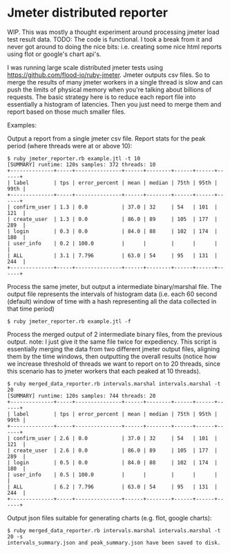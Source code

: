 # Jmeter distributed reporter
WIP. This was mostly a thought experiment around processing jmeter load test result data. TODO: The code is functional. I took a break from it and never got around to doing the nice bits: i.e. creating some nice html reports using flot or google's chart api's.

I was running large scale distributed jmeter tests using https://github.com/flood-io/ruby-jmeter. Jmeter outputs csv files. So to merge the results of many jmeter workers in a single thread is slow and can push the limits of physical memory when you're talking about billions of requests. The basic strategy here is to reduce each report file into essentially a histogram of latencies. Then you just need to merge them and report based on those much smaller files.

Examples:

Output a report from a single jmeter csv file. Report stats for the peak period (where threads were at or above 10):
```
$ ruby jmeter_reporter.rb example.jtl -t 10
[SUMMARY] runtime: 120s samples: 372 threads: 10
+--------------+-----+---------------+------+--------+------+------+------+
| label        | tps | error_percent | mean | median | 75th | 95th | 99th |
+--------------+-----+---------------+------+--------+------+------+------+
| confirm_user | 1.3 | 0.0           | 37.0 | 32     | 54   | 101  | 121  |
| create_user  | 1.3 | 0.0           | 86.0 | 89     | 105  | 177  | 289  |
| login        | 0.3 | 0.0           | 84.0 | 88     | 102  | 174  | 180  |
| user_info    | 0.2 | 100.0         |      |        |      |      |      |
| ALL          | 3.1 | 7.796         | 63.0 | 54     | 95   | 131  | 244  |
+--------------+-----+---------------+------+--------+------+------+------+
```

Process the same jmeter, but output a intermediate binary/marshal file. The output file represents the intervals of histogram data (i.e. each 60 second (default) window of time with a hash representing all the data collected in that time period)
```
$ ruby jmeter_reporter.rb example.jtl -f
```

Process the merged output of 2 intermediate binary files, from the previous output. note: I just give it the same file twice for expediency. This script is essentially merging the data from two different jmeter output files,  aligning them by the time windows, then outputting the overall results (notice how we increase threshold of threads we want to report on to 20 threads, since this scenario has to jmeter workers that each peaked at 10 threads).
```
$ ruby merged_data_reporter.rb intervals.marshal intervals.marshal -t 20
[SUMMARY] runtime: 120s samples: 744 threads: 20
+--------------+-----+---------------+------+--------+------+------+------+
| label        | tps | error_percent | mean | median | 75th | 95th | 99th |
+--------------+-----+---------------+------+--------+------+------+------+
| confirm_user | 2.6 | 0.0           | 37.0 | 32     | 54   | 101  | 121  |
| create_user  | 2.6 | 0.0           | 86.0 | 89     | 105  | 177  | 289  |
| login        | 0.5 | 0.0           | 84.0 | 88     | 102  | 174  | 180  |
| user_info    | 0.5 | 100.0         |      |        |      |      |      |
| ALL          | 6.2 | 7.796         | 63.0 | 54     | 95   | 131  | 244  |
+--------------+-----+---------------+------+--------+------+------+------+
```

Output json files suitable for generating charts (e.g. flot, google charts):
```
$ ruby merged_data_reporter.rb intervals.marshal intervals.marshal -t 20 -s
intervals_summary.json and peak_summary.json have been saved to disk.
```
